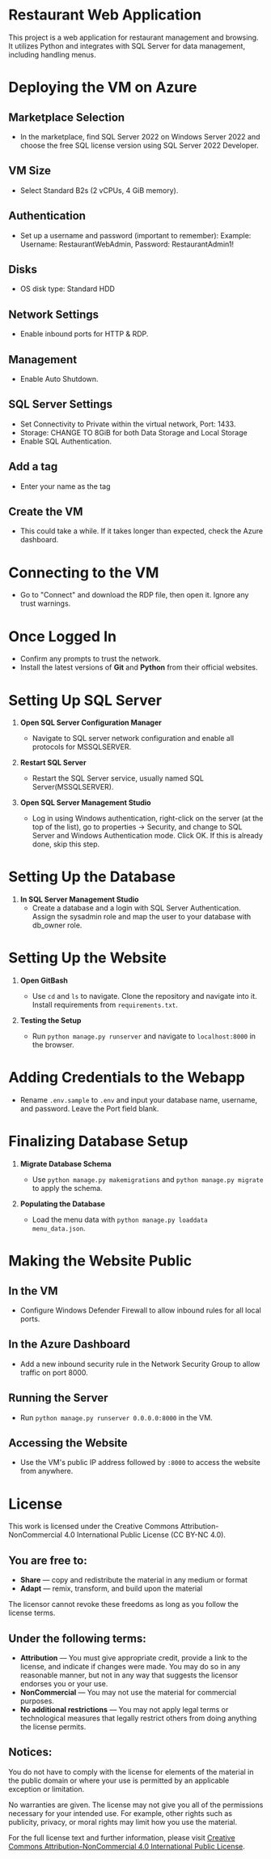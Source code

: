 # Restaurant Web Application
This project is a web application for restaurant management and browsing. It utilizes Python and integrates with SQL Server for data management, including handling menus.

# Deploying the VM on Azure

## Marketplace Selection
- In the marketplace, find SQL Server 2022 on Windows Server 2022 and choose the free SQL license version using SQL Server 2022 Developer.

## VM Size
- Select Standard B2s (2 vCPUs, 4 GiB memory).

## Authentication
- Set up a username and password (important to remember): Example: Username: RestaurantWebAdmin, Password: RestaurantAdmin1!

## Disks
- OS disk type: Standard HDD

## Network Settings
- Enable inbound ports for HTTP & RDP.

## Management
- Enable Auto Shutdown.

## SQL Server Settings
- Set Connectivity to Private within the virtual network, Port: 1433.
- Storage: CHANGE TO 8GiB for both Data Storage and Local Storage
- Enable SQL Authentication.

## Add a tag
- Enter your name as the tag

## Create the VM
- This could take a while. If it takes longer than expected, check the Azure dashboard.

# Connecting to the VM
- Go to "Connect" and download the RDP file, then open it. Ignore any trust warnings.

# Once Logged In
- Confirm any prompts to trust the network.
- Install the latest versions of **Git** and **Python** from their official websites.

# Setting Up SQL Server
1. **Open SQL Server Configuration Manager**
   - Navigate to SQL server network configuration and enable all protocols for MSSQLSERVER.

2. **Restart SQL Server**
   - Restart the SQL Server service, usually named SQL Server(MSSQLSERVER).

3. **Open SQL Server Management Studio**
   - Log in using Windows authentication, right-click on the server (at the top of the list), go to properties → Security, and change to SQL Server and Windows Authentication mode. Click OK. If this is already done, skip this step.

# Setting Up the Database
1. **In SQL Server Management Studio**
   - Create a database and a login with SQL Server Authentication. Assign the sysadmin role and map the user to your database with db_owner role.

# Setting Up the Website
1. **Open GitBash**
   - Use `cd` and `ls` to navigate. Clone the repository and navigate into it. Install requirements from `requirements.txt`.

2. **Testing the Setup**
   - Run `python manage.py runserver` and navigate to `localhost:8000` in the browser.

# Adding Credentials to the Webapp
- Rename `.env.sample` to `.env` and input your database name, username, and password. Leave the Port field blank.

# Finalizing Database Setup
1. **Migrate Database Schema**
   - Use `python manage.py makemigrations` and `python manage.py migrate` to apply the schema.

2. **Populating the Database**
   - Load the menu data with `python manage.py loaddata menu_data.json`.

# Making the Website Public

## In the VM
- Configure Windows Defender Firewall to allow inbound rules for all local ports.

## In the Azure Dashboard
- Add a new inbound security rule in the Network Security Group to allow traffic on port 8000.

## Running the Server
- Run `python manage.py runserver 0.0.0.0:8000` in the VM.

## Accessing the Website
- Use the VM's public IP address followed by `:8000` to access the website from anywhere.

# License

This work is licensed under the Creative Commons Attribution-NonCommercial 4.0 International Public License (CC BY-NC 4.0).

## You are free to:

- **Share** — copy and redistribute the material in any medium or format
- **Adapt** — remix, transform, and build upon the material

The licensor cannot revoke these freedoms as long as you follow the license terms.

## Under the following terms:

- **Attribution** — You must give appropriate credit, provide a link to the license, and indicate if changes were made. You may do so in any reasonable manner, but not in any way that suggests the licensor endorses you or your use.
- **NonCommercial** — You may not use the material for commercial purposes.
- **No additional restrictions** — You may not apply legal terms or technological measures that legally restrict others from doing anything the license permits.

## Notices:

You do not have to comply with the license for elements of the material in the public domain or where your use is permitted by an applicable exception or limitation.

No warranties are given. The license may not give you all of the permissions necessary for your intended use. For example, other rights such as publicity, privacy, or moral rights may limit how you use the material.

For the full license text and further information, please visit [Creative Commons Attribution-NonCommercial 4.0 International Public License](https://creativecommons.org/licenses/by-nc/4.0/legalcode).

